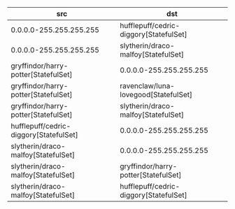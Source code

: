 | src | dst |
|-----|-----|
| 0.0.0.0-255.255.255.255 | hufflepuff/cedric-diggory[StatefulSet] |
| 0.0.0.0-255.255.255.255 | slytherin/draco-malfoy[StatefulSet] |
| gryffindor/harry-potter[StatefulSet] | 0.0.0.0-255.255.255.255 |
| gryffindor/harry-potter[StatefulSet] | ravenclaw/luna-lovegood[StatefulSet] |
| gryffindor/harry-potter[StatefulSet] | slytherin/draco-malfoy[StatefulSet] |
| hufflepuff/cedric-diggory[StatefulSet] | 0.0.0.0-255.255.255.255 |
| slytherin/draco-malfoy[StatefulSet] | 0.0.0.0-255.255.255.255 |
| slytherin/draco-malfoy[StatefulSet] | gryffindor/harry-potter[StatefulSet] |
| slytherin/draco-malfoy[StatefulSet] | hufflepuff/cedric-diggory[StatefulSet] |
